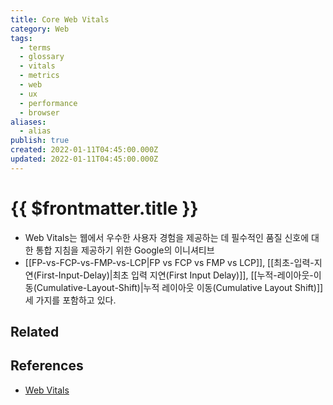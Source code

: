 ```yaml
---
title: Core Web Vitals
category: Web
tags:
  - terms
  - glossary
  - vitals
  - metrics
  - web
  - ux
  - performance
  - browser
aliases:
  - alias
publish: true
created: 2022-01-11T04:45:00.000Z
updated: 2022-01-11T04:45:00.000Z
---
```


# {{ $frontmatter.title }}

- Web Vitals는 웹에서 우수한 사용자 경험을 제공하는 데 필수적인 품질 신호에 대한 통합 지침을 제공하기 위한 Google의 이니셔티브
- [[FP-vs-FCP-vs-FMP-vs-LCP|FP vs FCP vs FMP vs LCP]], [[최초-입력-지연(First-Input-Delay)|최초 입력 지연(First Input Delay)]], [[누적-레이아웃-이동(Cumulative-Layout-Shift)|누적 레이아웃 이동(Cumulative Layout Shift)]] 세 가지를 포함하고 있다.

## Related

## References

- [Web Vitals](https://web.dev/vitals/)
